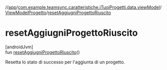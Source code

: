 //[app](../../../index.md)/[com.example.teamsync.caratteristiche.iTuoiProgetti.data.viewModel](../index.md)/[ViewModelProgetto](index.md)/[resetAggiugniProgettoRiuscito](reset-aggiugni-progetto-riuscito.md)

# resetAggiugniProgettoRiuscito

[androidJvm]\
fun [resetAggiugniProgettoRiuscito](reset-aggiugni-progetto-riuscito.md)()

Resetta lo stato di successo per l'aggiunta di un progetto.
